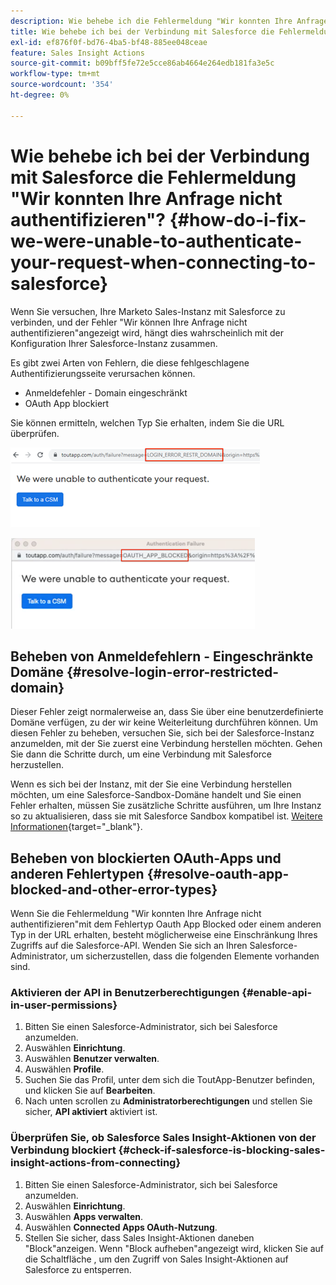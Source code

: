 ```yaml
---
description: Wie behebe ich die Fehlermeldung "Wir konnten Ihre Anfrage nicht authentifizieren"bei der Verbindung mit Salesforce - Marketo Docs - Produktdokumentation
title: Wie behebe ich bei der Verbindung mit Salesforce die Fehlermeldung "Wir konnten Ihre Anfrage nicht authentifizieren"?
exl-id: ef876f0f-bd76-4ba5-bf48-885ee048ceae
feature: Sales Insight Actions
source-git-commit: b09bff5fe72e5cce86ab4664e264edb181fa3e5c
workflow-type: tm+mt
source-wordcount: '354'
ht-degree: 0%

---
```


# Wie behebe ich bei der Verbindung mit Salesforce die Fehlermeldung &quot;Wir konnten Ihre Anfrage nicht authentifizieren&quot;? {#how-do-i-fix-we-were-unable-to-authenticate-your-request-when-connecting-to-salesforce}

Wenn Sie versuchen, Ihre Marketo Sales-Instanz mit Salesforce zu verbinden, und der Fehler &quot;Wir können Ihre Anfrage nicht authentifizieren&quot;angezeigt wird, hängt dies wahrscheinlich mit der Konfiguration Ihrer Salesforce-Instanz zusammen.

Es gibt zwei Arten von Fehlern, die diese fehlgeschlagene Authentifizierungsseite verursachen können.

* Anmeldefehler - Domain eingeschränkt
* OAuth App blockiert

Sie können ermitteln, welchen Typ Sie erhalten, indem Sie die URL überprüfen.

![](assets/how-do-i-fix-we-were-unable-to-authenticate-1.png)

![](assets/how-do-i-fix-we-were-unable-to-authenticate-2.png)

## Beheben von Anmeldefehlern - Eingeschränkte Domäne {#resolve-login-error-restricted-domain}

Dieser Fehler zeigt normalerweise an, dass Sie über eine benutzerdefinierte Domäne verfügen, zu der wir keine Weiterleitung durchführen können. Um diesen Fehler zu beheben, versuchen Sie, sich bei der Salesforce-Instanz anzumelden, mit der Sie zuerst eine Verbindung herstellen möchten. Gehen Sie dann die Schritte durch, um eine Verbindung mit Salesforce herzustellen.

Wenn es sich bei der Instanz, mit der Sie eine Verbindung herstellen möchten, um eine Salesforce-Sandbox-Domäne handelt und Sie einen Fehler erhalten, müssen Sie zusätzliche Schritte ausführen, um Ihre Instanz so zu aktualisieren, dass sie mit Salesforce Sandbox kompatibel ist. [Weitere Informationen](/help/marketo/product-docs/marketo-sales-insight/actions/crm/salesforce-integration/set-up-a-sales-insight-actions-sandbox.md){target="_blank"}.

## Beheben von blockierten OAuth-Apps und anderen Fehlertypen {#resolve-oauth-app-blocked-and-other-error-types}

Wenn Sie die Fehlermeldung &quot;Wir konnten Ihre Anfrage nicht authentifizieren&quot;mit dem Fehlertyp Oauth App Blocked oder einem anderen Typ in der URL erhalten, besteht möglicherweise eine Einschränkung Ihres Zugriffs auf die Salesforce-API. Wenden Sie sich an Ihren Salesforce-Administrator, um sicherzustellen, dass die folgenden Elemente vorhanden sind.

### Aktivieren der API in Benutzerberechtigungen {#enable-api-in-user-permissions}

1. Bitten Sie einen Salesforce-Administrator, sich bei Salesforce anzumelden.
1. Auswählen **Einrichtung**.
1. Auswählen **Benutzer verwalten**.
1. Auswählen **Profile**.
1. Suchen Sie das Profil, unter dem sich die ToutApp-Benutzer befinden, und klicken Sie auf **Bearbeiten**.
1. Nach unten scrollen zu **Administratorberechtigungen** und stellen Sie sicher, **API aktiviert** aktiviert ist.

### Überprüfen Sie, ob Salesforce Sales Insight-Aktionen von der Verbindung blockiert {#check-if-salesforce-is-blocking-sales-insight-actions-from-connecting}

1. Bitten Sie einen Salesforce-Administrator, sich bei Salesforce anzumelden.
1. Auswählen **Einrichtung**.
1. Auswählen **Apps verwalten**.
1. Auswählen **Connected Apps OAuth-Nutzung**.
1. Stellen Sie sicher, dass Sales Insight-Aktionen daneben &quot;Block&quot;anzeigen. Wenn &quot;Block aufheben&quot;angezeigt wird, klicken Sie auf die Schaltfläche , um den Zugriff von Sales Insight-Aktionen auf Salesforce zu entsperren.
